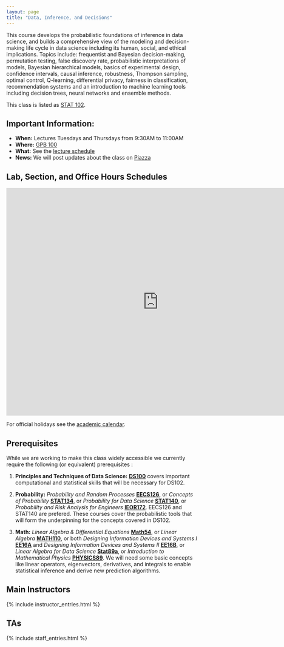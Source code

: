 ```yaml
---
layout: page
title: "Data, Inference, and Decisions"
---
```


<!-- # DS102: Data, Inference, and Decisions -->

This course develops the probabilistic foundations of inference in data science, and builds a comprehensive view of the modeling and decision-making life cycle in data science including its human, social, and ethical implications. Topics include: frequentist and Bayesian decision-making, permutation testing, false discovery rate, probabilistic interpretations of models, Bayesian hierarchical models, basics of experimental design, confidence intervals, causal inference, robustness, Thompson sampling, optimal control, Q-learning, differential privacy, fairness in classification, recommendation systems and an introduction to machine learning tools including decision trees, neural networks and ensemble methods.

This class is listed as [STAT 102](https://classes.berkeley.edu/content/2020-spring-stat-102-001-lec-001).

## Important Information: 

* **When:** Lectures Tuesdays and Thursdays from 9:30AM to 11:00AM
* **Where:** [GPB 100](https://www.berkeley.edu/map?genetics)
* **What:** See the [lecture schedule](syllabus)
* **News:** We will post updates about the class on [Piazza](https://piazza.com/class/k5ofad3nps24c1)

## Lab, Section, and Office Hours Schedules

<!-- <iframe src="https://calendar.google.com/calendar/embed?src=berkeley.edu_j925o99uns4c0dmr73rief7274%40group.calendar.google.com&ctz=America%2FLos_Angeles" style="border: 0" width="800" height="600" frameborder="0" scrolling="no"></iframe>
 -->
<!-- <iframe src="https://calendar.google.com/calendar/embed?height=600&amp;wkst=2&amp;bgcolor=%23ffffff&amp;ctz=America%2FLos_Angeles&amp;src=berkeley.edu_j925o99uns4c0dmr73rief7274%40group.calendar.google.com&amp;color=%23C0CA33&amp;mode=WEEK" style="border-width:0" width="800" height="600" frameborder="0" scrolling="no"></iframe> -->

<iframe src="https://calendar.google.com/calendar/embed?showTitle=0&amp;showPrint=0&amp;showCalendars=0&amp;showTz=0&amp;mode=WEEK&amp;height=600&amp;wkst=1&amp;bgcolor=%23FFFFFF&amp;src=berkeley.edu_j925o99uns4c0dmr73rief7274%40group.calendar.google.com&amp;src=berkeley.edu_9orffahki30fjqmfpuulengrk0@group.calendar.google.com&amp;color=%23BE6D00&amp;ctz=America%2FLos_Angeles" style="border: 0" width="800" height="600" frameborder="0" scrolling="no"></iframe>

For official holidays see the [academic calendar](https://registrar.berkeley.edu/calendar).


## Prerequisites

While we are working to make this class widely accessible we currently require the following (or equivalent) prerequisites :

1. **Principles and Techniques of Data Science:** [**DS100**](http://ds100.org) covers important computational and statistical skills that will be necessary for DS102.


1. **Probability:** *Probability and Random Processes* [**EECS126**](https://inst.eecs.berkeley.edu/~ee126), or *Concepts of Probability* [**STAT134**](http://www.stat134.org/), or *Probability for Data Science* [**STAT140**](http://prob140.org/about/), or *Probability and Risk Analysis for Engineers* [**IEOR172**](https://tbp.berkeley.edu/syllabi/484/download/). EECS126 and STAT140 are prefered. These courses cover the probabilistic tools that will form the underpinning for the concepts covered in DS102.

1. **Math:** *Linear Algebra & Differential Equations* [**Math54**](https://math.berkeley.edu/~nikhil/courses/54.f18/), or *Linear Algebra* [**MATH110**](https://math.berkeley.edu/~mcivor/math110su13/), or both *Designing Information Devices and Systems I* [**EE16A**](http://inst.eecs.berkeley.edu/~ee16a/sp19/) and *Designing Information Devices and Systems II* [**EE16B**](https://inst.eecs.berkeley.edu/~ee16b/), or *Linear Algebra for Data Science* [**Stat89a**](https://www.stat.berkeley.edu/~mmahoney/s18-lads/), or *Introduction to Mathematical Physics* [**PHYSICS89**](https://imgur.com/a/TKzcK1Z). We will need some basic concepts like linear operators, eigenvectors, derivatives, and integrals to enable statistical inference and derive new prediction algorithms.



## Main Instructors

{% include instructor_entries.html %}


## TAs

{% include staff_entries.html %}
